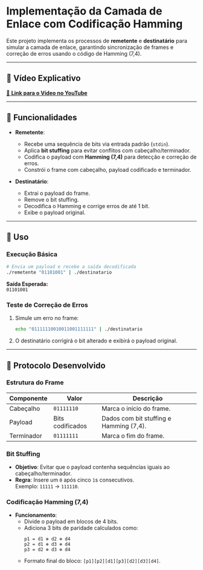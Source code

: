 # Implementação da Camada de Enlace com Codificação Hamming

Este projeto implementa os processos de **remetente** e **destinatário** para simular a camada de enlace, garantindo sincronização de frames e correção de erros usando o código de Hamming (7,4).

---

## 🎥 Vídeo Explicativo
[🔗 **Link para o Vídeo no YouTube**](https://youtu.be/DX-D8PdgBKc)

---

## 📌 Funcionalidades
- **Remetente**:
  - Recebe uma sequência de bits via entrada padrão (`stdin`).
  - Aplica **bit stuffing** para evitar conflitos com cabeçalho/terminador.
  - Codifica o payload com **Hamming (7,4)** para detecção e correção de erros.
  - Constrói o frame com cabeçalho, payload codificado e terminador.
  
- **Destinatário**:
  - Extrai o payload do frame.
  - Remove o bit stuffing.
  - Decodifica o Hamming e corrige erros de até 1 bit.
  - Exibe o payload original.

---

## 🚀 Uso
### Execução Básica
```bash
# Envia um payload e recebe a saída decodificada
./remetente "01101001" | ./destinatario
```
**Saída Esperada:**  
`01101001`

### Teste de Correção de Erros
1. Simule um erro no frame:
   ```bash
   echo "01111110010011001111111" | ./destinatario
   ```
2. O destinatário corrigirá o bit alterado e exibirá o payload original.

---

## 📡 Protocolo Desenvolvido
### Estrutura do Frame
| Componente   | Valor           | Descrição                              |
|--------------|-----------------|----------------------------------------|
| Cabeçalho    | `01111110`      | Marca o início do frame.               |
| Payload      | Bits codificados | Dados com bit stuffing e Hamming (7,4).|
| Terminador   | `01111111`      | Marca o fim do frame.                  |

### Bit Stuffing
- **Objetivo**: Evitar que o payload contenha sequências iguais ao cabeçalho/terminador.
- **Regra**: Insere um `0` após cinco `1`s consecutivos.  
  Exemplo: `11111` → `111110`.

### Codificação Hamming (7,4)
- **Funcionamento**:
  - Divide o payload em blocos de 4 bits.
  - Adiciona 3 bits de paridade calculados como:
    ```
    p1 = d1 ⊕ d2 ⊕ d4  
    p2 = d1 ⊕ d3 ⊕ d4  
    p3 = d2 ⊕ d3 ⊕ d4
    ```
  - Formato final do bloco: `[p1][p2][d1][p3][d2][d3][d4]`.